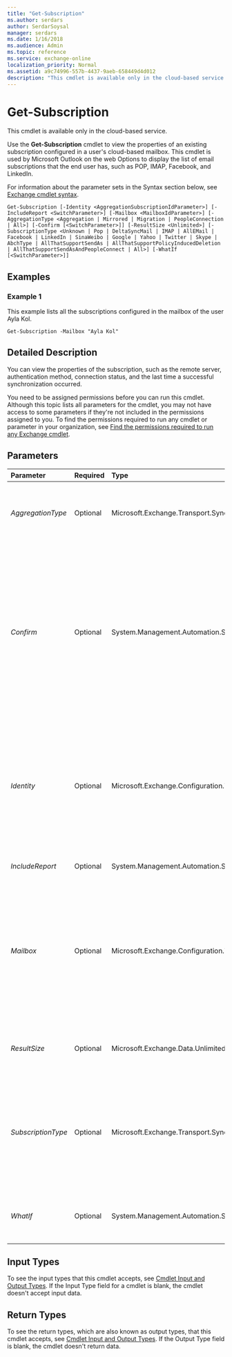 ```yaml
---
title: "Get-Subscription"
ms.author: serdars
author: SerdarSoysal
manager: serdars
ms.date: 1/16/2018
ms.audience: Admin
ms.topic: reference
ms.service: exchange-online
localization_priority: Normal
ms.assetid: a9c74996-557b-4437-9aeb-658449d4d012
description: "This cmdlet is available only in the cloud-based service."
---
```


# Get-Subscription

This cmdlet is available only in the cloud-based service. 
  
Use the **Get-Subscription** cmdlet to view the properties of an existing subscription configured in a user's cloud-based mailbox. This cmdlet is used by Microsoft Outlook on the web Options to display the list of email subscriptions that the end user has, such as POP, IMAP, Facebook, and LinkedIn.
  
For information about the parameter sets in the Syntax section below, see [Exchange cmdlet syntax](https://technet.microsoft.com/library/bb123552.aspx). 
  
```
Get-Subscription [-Identity <AggregationSubscriptionIdParameter>] [-IncludeReport <SwitchParameter>] [-Mailbox <MailboxIdParameter>] [-AggregationType <Aggregation | Mirrored | Migration | PeopleConnection | All>] [-Confirm [<SwitchParameter>]] [-ResultSize <Unlimited>] [-SubscriptionType <Unknown | Pop | DeltaSyncMail | IMAP | AllEMail | Facebook | LinkedIn | SinaWeibo | Google | Yahoo | Twitter | Skype | AbchType | AllThatSupportSendAs | AllThatSupportPolicyInducedDeletion | AllThatSupportSendAsAndPeopleConnect | All>] [-WhatIf [<SwitchParameter>]]

```

## Examples
<a name="Examples"> </a>

### Example 1

This example lists all the subscriptions configured in the mailbox of the user Ayla Kol.
  
```
Get-Subscription -Mailbox "Ayla Kol"
```

## Detailed Description
<a name="DetailedDescription"> </a>

You can view the properties of the subscription, such as the remote server, authentication method, connection status, and the last time a successful synchronization occurred.
  
You need to be assigned permissions before you can run this cmdlet. Although this topic lists all parameters for the cmdlet, you may not have access to some parameters if they're not included in the permissions assigned to you. To find the permissions required to run any cmdlet or parameter in your organization, see [Find the permissions required to run any Exchange cmdlet](https://technet.microsoft.com/library/mt432940.aspx).
  
## Parameters
<a name="DetailedDescription"> </a>

|**Parameter**|**Required**|**Type**|**Description**|
|:-----|:-----|:-----|:-----|
| _AggregationType_ <br/> |Optional  <br/> |Microsoft.Exchange.Transport.Sync.Common.Subscription.Pim.AggregationType  <br/> | The _AggregationType_ parameter filters the results by type. The acceptable values for this parameter are: <br/>  `All` <br/>  `Aggregation` <br/>  `Migration` <br/>  `Mirrored` <br/>  `PeopleConnection` <br/> |
| _Confirm_ <br/> |Optional  <br/> |System.Management.Automation.SwitchParameter  <br/> | The _Confirm_ switch specifies whether to show or hide the confirmation prompt. How this switch affects the cmdlet depends on if the cmdlet requires confirmation before proceeding. <br/>  Destructive cmdlets (for example, **Remove-\*** cmdlets) have a built-in pause that forces you to acknowledge the command before proceeding. For these cmdlets, you can skip the confirmation prompt by using this exact syntax: `-Confirm:$false`.  <br/>  Most other cmdlets (for example, **New-\*** and **Set-\*** cmdlets) don't have a built-in pause. For these cmdlets, specifying the _Confirm_ switch without a value introduces a pause that forces you acknowledge the command before proceeding. <br/> |
| _Identity_ <br/> |Optional  <br/> |Microsoft.Exchange.Configuration.Tasks.AggregationSubscriptionIdParameter  <br/> | The _Identity_ parameter specifies the subscription. You can identify the subscription by using one of the following methods: <br/>  Specify the globally unique identifier of the subscription, which is its canonical name (CN). <br/>  Use the _Mailbox_ parameter to specify the mailbox that contains the subscription, and then specify the name of the subscription. <br/>  You can find the identifying values for a subscription, such as _Identity_ and _Name_, by running this command:  `Get-Subscription -Mailbox <mailbox>`.  <br/> |
| _IncludeReport_ <br/> |Optional  <br/> |System.Management.Automation.SwitchParameter  <br/> |The  _IncludeReport_ switch specifies whether to return additional details, which can be used for troubleshooting. <br/> |
| _Mailbox_ <br/> |Optional  <br/> |Microsoft.Exchange.Configuration.Tasks.MailboxIdParameter  <br/> | The _Mailbox_ parameter specifies the cloud-based mailbox that contains the subscription. You can use any value that uniquely identifies the mailbox. <br/>  For example: <br/>  Name <br/>  Display name <br/>  Alias <br/>  Distinguished name (DN) <br/>  Canonical DN <br/>  _\<domain name\>_\ _\<account name\>_ <br/>  Email address <br/>  GUID <br/> **LegacyExchangeDN** <br/> **SamAccountName** <br/>  User ID or user principal name (UPN) <br/> |
| _ResultSize_ <br/> |Optional  <br/> |Microsoft.Exchange.Data.Unlimited  <br/> |The  _ResultSize_ parameter specifies the maximum number of results to return. If you want to return all requests that match the query, use `unlimited` for the value of this parameter. The default value is `1000`.  <br/> |
| _SubscriptionType_ <br/> |Optional  <br/> |Microsoft.Exchange.Transport.Sync.Common.Subscription.AggregationSubscriptionType  <br/> | The _SubscriptionType_ parameter filters the results based on the type of subscription. Valid values for this parameter are: <br/>  `All` <br/>  `AllEmail` <br/>  `AllThatSupportPolicyInducedDeletion` <br/>  `AllThatSupportSendAs` <br/>  `AllThatSupportSendAsAndPeopleConnect` <br/>  `DeltaSyncMail` <br/>  `Facebook` <br/>  `IMAP` <br/>  `LinkedIn` <br/>  `Pop` <br/>  `Unknown` <br/> |
| _WhatIf_ <br/> |Optional  <br/> |System.Management.Automation.SwitchParameter  <br/> |The  _WhatIf_ switch simulates the actions of the command. You can use this switch to view the changes that would occur without actually applying those changes. You don't need to specify a value with this switch. <br/> |
   
## Input Types
<a name="InputTypes"> </a>

To see the input types that this cmdlet accepts, see [Cmdlet Input and Output Types](http://go.microsoft.com/fwlink/p/?linkId=616387). If the Input Type field for a cmdlet is blank, the cmdlet doesn't accept input data. 
  
## Return Types
<a name="ReturnTypes"> </a>

To see the return types, which are also known as output types, that this cmdlet accepts, see [Cmdlet Input and Output Types](http://go.microsoft.com/fwlink/p/?linkId=616387). If the Output Type field is blank, the cmdlet doesn't return data. 
  

